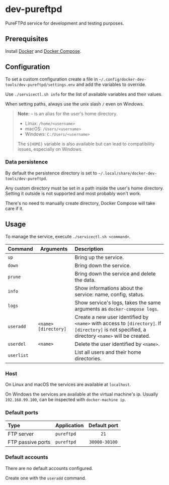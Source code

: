 # dev-pureftpd

PureFTPd service for development and testing purposes.

## Prerequisites

Install [Docker](https://docs.docker.com/engine/install/) and [Docker Compose](https://docs.docker.com/compose/install/).

## Configuration

To set a custom configuration create a file in `~/.config/docker-dev-tools/dev-pureftpd/settings.env` and add the variables to override.

Use `./servicectl.sh info` for the list of available variables and their values.

When setting paths, always use the unix slash `/` even on Windows.

> **Note:** `~` is an alias for the user's home directory.
>
> - Linux: `/home/<username>`
> - macOS: `/Users/<username>`
> - Windows: `C:/Users/<username>`
>
> The `${HOME}` variable is also available but can lead to compatibility issues, especially on Windows.

### Data persistence

By default the persistence directory is set to `~/.local/share/docker-dev-tools/dev-pureftpd`.

Any custom directory must be set in a path inside the user's home directory. Setting it outside is not supported and most probably won't work.

There's no need to manually create directory, Docker Compose will take care if it.

## Usage

To manage the service, execute `./servicectl.sh <command>`.

| Command    | Arguments              | Description                                                                                                                                     |
| :--------- | ---------------------- | :---------------------------------------------------------------------------------------------------------------------------------------------- |
| `up`       |                        | Bring up the service.                                                                                                                           |
| `down`     |                        | Bring down the service.                                                                                                                         |
| `prune`    |                        | Bring down the service and delete the data.                                                                                                     |
| `info`     |                        | Show informations about the service: name, config, status.                                                                                      |
| `logs`     |                        | Show service's logs, takes the same arguments as `docker-compose logs`.                                                                         |
| `useradd`  | `<name>` `[directory]` | Create a new user identified by `<name>` with access to `[directory]`. If `[directory]` is not specified, a directory `<name>` will be created. |
| `userdel`  | `<name>`               | Delete the user identified by `<name>`.                                                                                                         |
| `userlist` |                        | List all users and their home directories.                                                                                                      |

### Host

On Linux and macOS the services are available at `localhost`.

On Windows the services are available at the virtual machine's ip. Usually `192.168.99.100`, can be inspected with `docker-machine ip`.

### Default ports

| Type              | Application | Default port  |
| :---------------- | :---------- | :-----------: |
| FTP server        | `pureftpd`  |     `21`      |
| FTP passive ports | `pureftpd`  | `30000-30100` |

### Default accounts

There are no default accounts configured.

Create one with the `useradd` command.
